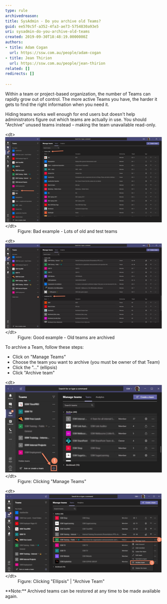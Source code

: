 ```yaml
---
type: rule
archivedreason: 
title: SysAdmin - Do you archive old Teams?
guid: ee570c5f-a352-4fa3-ae73-5754830a93e5
uri: sysadmin-do-you-archive-old-teams
created: 2019-09-30T18:48:19.0000000Z
authors:
- title: Adam Cogan
  url: https://ssw.com.au/people/adam-cogan
- title: Jean Thirion
  url: https://ssw.com.au/people/jean-thirion
related: []
redirects: []

---
```


Within a team or project-based organization, the number of Teams can rapidly grow out of control. The more active Teams you have, the harder it gets to find the right information when you need it.

<!--endintro-->

Hiding teams works well enough for end users but doesn't help administrators figure out which teams are actually in use. You should "Archive" unused teams instead – making the team unavailable read-only.
<dl class="badImage">&lt;dt&gt;<img src="old-teams-bad.png" alt="old-teams-bad.png" style="width:750px;">&lt;/dt&gt;<dd>Figure: Bad example - Lots of old and test teams</dd></dl><dl class="goodImage">&lt;dt&gt;<img src="old-teams-good.jpg" alt="old-teams-good.jpg" style="width:750px;">&lt;/dt&gt;<dd>Figure: Good example - Old teams are archived</dd></dl>
To archive a Team, follow these steps:



* Click on "Manage Teams"
* Choose the team you want to archive (you must be owner of that Team)
* Click the "..." (ellipsis)
* Click "Archive team"

<dl class="image">&lt;dt&gt;<img src="old-teams-how1.jpg" alt="old-teams-how1.jpg" style="width:750px;">&lt;/dt&gt;<dd>Figure: Clicking "Manage Teams"</dd></dl><dl class="image">&lt;dt&gt;<img src="old-teams-how2.png" alt="old-teams-how2.png" style="width:750px;">&lt;/dt&gt;<dd>Figure: Clicking "Ellipsis" | "Archive Team"</dd></dl>
**Note:** Archived teams can be restored at any time to be made available again.
